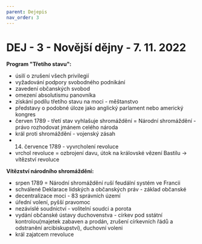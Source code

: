 ```yaml
---
parent: Dejepis
nav_order: 3
---
```

# DEJ - 3 - Novější dějny - 7. 11. 2022
**Program "Třetího stavu":**
- úsilí o zrušení všech privilegií
- vyžadování podpory svobodného podnikání
- zavedení občanských svobod
- omezení absolutismu panovníka
- získání podílu třetího stavu na moci - měštanstvo
- představy o podobné úloze jako anglický parlament nebo americký kongres
- červen 1789 - třetí stav vyhlašuje shromáždění = Národní shromáždění - právo rozhodovat jmánem celého národa
- král proti shromáždění - vojenský zásah
- 14. července 1789 - vyvrcholení revoluce
- vrchol revoluce = ozbrojení davu, útok na královské vězení Bastilu -> vítězství revoluce

**Vítězství národního shromáždění:**
- srpen 1789 = Národní shromáždění ruší feudální systém ve Francii
- schválené Deklarace lidských a občanských práv - základ občanské 
- decentralizace moci - 83 správních území
- úřední volení, pyšší pravomoc
- nezávislé soudnictví - volitelní soudci a porota
- vydání občanské ústavy duchovenstva - církev pod sstátní kontrolou(majetek zabaven a prodán, zrušení církevních řádů a odstranění arcibiskupství), duchovní voleni
- král zajatcem rrevoluce
